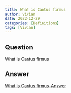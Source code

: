 ```yaml
---
title: What is Cantus firmus
author: Vivian
date: 2022-12-29
categories: [Definitions]
tags: [Vivian]
---
```


## Question

What is Cantus firmus



## Answer

[What is Cantus firmus-Answer](/music-history/posts/What-is-Cantus-firmus-answer/)